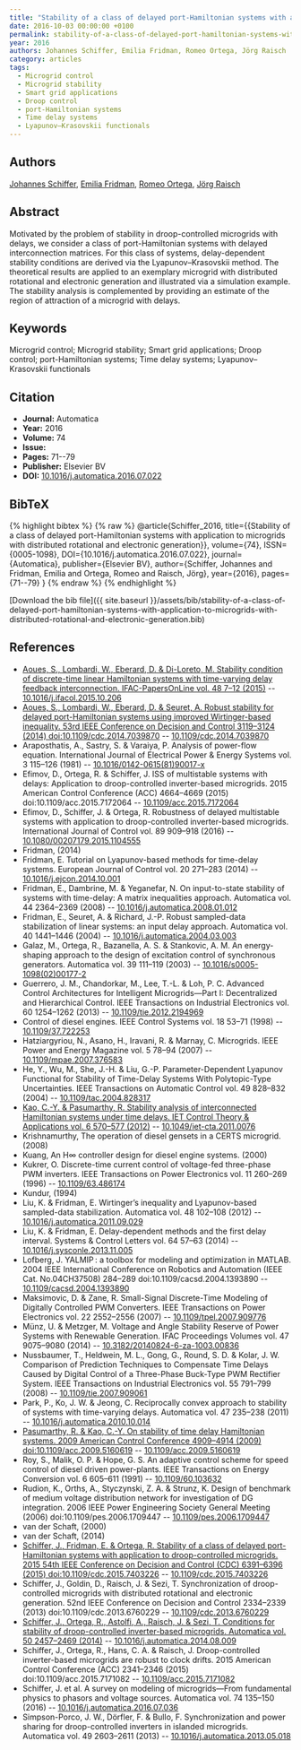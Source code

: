```yaml
---
title: "Stability of a class of delayed port-Hamiltonian systems with application to microgrids with distributed rotational and electronic generation"
date: 2016-10-03 00:00:00 +0100
permalink: stability-of-a-class-of-delayed-port-hamiltonian-systems-with-application-to-microgrids-with-distributed-rotational-and-electronic-generation
year: 2016
authors: Johannes Schiffer, Emilia Fridman, Romeo Ortega, Jörg Raisch
category: articles
tags:
  - Microgrid control
  - Microgrid stability
  - Smart grid applications
  - Droop control
  - port-Hamiltonian systems
  - Time delay systems
  - Lyapunov–Krasovskii functionals
---
```

 
## Authors
[Johannes Schiffer](authors/johannes-schiffer), [Emilia Fridman](authors/emilia-fridman), [Romeo Ortega](authors/romeo-ortega), [Jörg Raisch](authors/jorg-raisch)
 
## Abstract
Motivated by the problem of stability in droop-controlled microgrids with delays, we consider a class of port-Hamiltonian systems with delayed interconnection matrices. For this class of systems, delay-dependent stability conditions are derived via the Lyapunov–Krasovskii method. The theoretical results are applied to an exemplary microgrid with distributed rotational and electronic generation and illustrated via a simulation example. The stability analysis is complemented by providing an estimate of the region of attraction of a microgrid with delays.
 
## Keywords
Microgrid control; Microgrid stability; Smart grid applications; Droop control; port-Hamiltonian systems; Time delay systems; Lyapunov–Krasovskii functionals
 
## Citation
- **Journal:** Automatica
- **Year:** 2016
- **Volume:** 74
- **Issue:** 
- **Pages:** 71--79
- **Publisher:** Elsevier BV
- **DOI:** [10.1016/j.automatica.2016.07.022](https://doi.org/10.1016/j.automatica.2016.07.022)
 
## BibTeX
{% highlight bibtex %}
{% raw %}
@article{Schiffer_2016,
  title={{Stability of a class of delayed port-Hamiltonian systems with application to microgrids with distributed rotational and electronic generation}},
  volume={74},
  ISSN={0005-1098},
  DOI={10.1016/j.automatica.2016.07.022},
  journal={Automatica},
  publisher={Elsevier BV},
  author={Schiffer, Johannes and Fridman, Emilia and Ortega, Romeo and Raisch, Jörg},
  year={2016},
  pages={71--79}
}
{% endraw %}
{% endhighlight %}
 
[Download the bib file]({{ site.baseurl }}/assets/bib/stability-of-a-class-of-delayed-port-hamiltonian-systems-with-application-to-microgrids-with-distributed-rotational-and-electronic-generation.bib)
 
## References
- [Aoues, S., Lombardi, W., Eberard, D. & Di-Loreto, M. Stability condition of discrete-time linear Hamiltonian systems with time-varying delay feedback interconnection. IFAC-PapersOnLine vol. 48 7–12 (2015)](stability-condition-of-discrete-time-linear-hamiltonian-systems-with-time-varying-delay-feedback-interconnection) -- [10.1016/j.ifacol.2015.10.206](https://doi.org/10.1016/j.ifacol.2015.10.206)
- [Aoues, S., Lombardi, W., Eberard, D. & Seuret, A. Robust stability for delayed port-Hamiltonian systems using improved Wirtinger-based inequality. 53rd IEEE Conference on Decision and Control 3119–3124 (2014) doi:10.1109/cdc.2014.7039870](robust-stability-for-delayed-port-hamiltonian-systems-using-improved-wirtinger-based-inequality) -- [10.1109/cdc.2014.7039870](https://doi.org/10.1109/cdc.2014.7039870)
- Araposthatis, A., Sastry, S. & Varaiya, P. Analysis of power-flow equation. International Journal of Electrical Power &amp; Energy Systems vol. 3 115–126 (1981) -- [10.1016/0142-0615(81)90017-x](https://doi.org/10.1016/0142-0615(81)90017-x)
- Efimov, D., Ortega, R. & Schiffer, J. ISS of multistable systems with delays: Application to droop-controlled inverter-based microgrids. 2015 American Control Conference (ACC) 4664–4669 (2015) doi:10.1109/acc.2015.7172064 -- [10.1109/acc.2015.7172064](https://doi.org/10.1109/acc.2015.7172064)
- Efimov, D., Schiffer, J. & Ortega, R. Robustness of delayed multistable systems with application to droop-controlled inverter-based microgrids. International Journal of Control vol. 89 909–918 (2016) -- [10.1080/00207179.2015.1104555](https://doi.org/10.1080/00207179.2015.1104555)
- Fridman, (2014)
- Fridman, E. Tutorial on Lyapunov-based methods for time-delay systems. European Journal of Control vol. 20 271–283 (2014) -- [10.1016/j.ejcon.2014.10.001](https://doi.org/10.1016/j.ejcon.2014.10.001)
- Fridman, E., Dambrine, M. & Yeganefar, N. On input-to-state stability of systems with time-delay: A matrix inequalities approach. Automatica vol. 44 2364–2369 (2008) -- [10.1016/j.automatica.2008.01.012](https://doi.org/10.1016/j.automatica.2008.01.012)
- Fridman, E., Seuret, A. & Richard, J.-P. Robust sampled-data stabilization of linear systems: an input delay approach. Automatica vol. 40 1441–1446 (2004) -- [10.1016/j.automatica.2004.03.003](https://doi.org/10.1016/j.automatica.2004.03.003)
- Galaz, M., Ortega, R., Bazanella, A. S. & Stankovic, A. M. An energy-shaping approach to the design of excitation control of synchronous generators. Automatica vol. 39 111–119 (2003) -- [10.1016/s0005-1098(02)00177-2](https://doi.org/10.1016/s0005-1098(02)00177-2)
- Guerrero, J. M., Chandorkar, M., Lee, T.-L. & Loh, P. C. Advanced Control Architectures for Intelligent Microgrids—Part I: Decentralized and Hierarchical Control. IEEE Transactions on Industrial Electronics vol. 60 1254–1262 (2013) -- [10.1109/tie.2012.2194969](https://doi.org/10.1109/tie.2012.2194969)
- Control of diesel engines. IEEE Control Systems vol. 18 53–71 (1998) -- [10.1109/37.722253](https://doi.org/10.1109/37.722253)
- Hatziargyriou, N., Asano, H., Iravani, R. & Marnay, C. Microgrids. IEEE Power and Energy Magazine vol. 5 78–94 (2007) -- [10.1109/mpae.2007.376583](https://doi.org/10.1109/mpae.2007.376583)
- He, Y., Wu, M., She, J.-H. & Liu, G.-P. Parameter-Dependent Lyapunov Functional for Stability of Time-Delay Systems With Polytopic-Type Uncertainties. IEEE Transactions on Automatic Control vol. 49 828–832 (2004) -- [10.1109/tac.2004.828317](https://doi.org/10.1109/tac.2004.828317)
- [Kao, C.-Y. & Pasumarthy, R. Stability analysis of interconnected Hamiltonian systems under time delays. IET Control Theory &amp; Applications vol. 6 570–577 (2012)](stability-analysis-of-interconnected-hamiltonian-systems-under-time-delays) -- [10.1049/iet-cta.2011.0076](https://doi.org/10.1049/iet-cta.2011.0076)
- Krishnamurthy, The operation of diesel gensets in a CERTS microgrid. (2008)
- Kuang, An H∞ controller design for diesel engine systems. (2000)
- Kukrer, O. Discrete-time current control of voltage-fed three-phase PWM inverters. IEEE Transactions on Power Electronics vol. 11 260–269 (1996) -- [10.1109/63.486174](https://doi.org/10.1109/63.486174)
- Kundur, (1994)
- Liu, K. & Fridman, E. Wirtinger’s inequality and Lyapunov-based sampled-data stabilization. Automatica vol. 48 102–108 (2012) -- [10.1016/j.automatica.2011.09.029](https://doi.org/10.1016/j.automatica.2011.09.029)
- Liu, K. & Fridman, E. Delay-dependent methods and the first delay interval. Systems &amp; Control Letters vol. 64 57–63 (2014) -- [10.1016/j.sysconle.2013.11.005](https://doi.org/10.1016/j.sysconle.2013.11.005)
- Lofberg, J. YALMIP : a toolbox for modeling and optimization in MATLAB. 2004 IEEE International Conference on Robotics and Automation (IEEE Cat. No.04CH37508) 284–289 doi:10.1109/cacsd.2004.1393890 -- [10.1109/cacsd.2004.1393890](https://doi.org/10.1109/cacsd.2004.1393890)
- Maksimovic, D. & Zane, R. Small-Signal Discrete-Time Modeling of Digitally Controlled PWM Converters. IEEE Transactions on Power Electronics vol. 22 2552–2556 (2007) -- [10.1109/tpel.2007.909776](https://doi.org/10.1109/tpel.2007.909776)
- Münz, U. & Metzger, M. Voltage and Angle Stability Reserve of Power Systems with Renewable Generation. IFAC Proceedings Volumes vol. 47 9075–9080 (2014) -- [10.3182/20140824-6-za-1003.00836](https://doi.org/10.3182/20140824-6-za-1003.00836)
- Nussbaumer, T., Heldwein, M. L., Gong, G., Round, S. D. & Kolar, J. W. Comparison of Prediction Techniques to Compensate Time Delays Caused by Digital Control of a Three-Phase Buck-Type PWM Rectifier System. IEEE Transactions on Industrial Electronics vol. 55 791–799 (2008) -- [10.1109/tie.2007.909061](https://doi.org/10.1109/tie.2007.909061)
- Park, P., Ko, J. W. & Jeong, C. Reciprocally convex approach to stability of systems with time-varying delays. Automatica vol. 47 235–238 (2011) -- [10.1016/j.automatica.2010.10.014](https://doi.org/10.1016/j.automatica.2010.10.014)
- [Pasumarthy, R. & Kao, C.-Y. On stability of time delay Hamiltonian systems. 2009 American Control Conference 4909–4914 (2009) doi:10.1109/acc.2009.5160619](on-stability-of-time-delay-hamiltonian-systems) -- [10.1109/acc.2009.5160619](https://doi.org/10.1109/acc.2009.5160619)
- Roy, S., Malik, O. P. & Hope, G. S. An adaptive control scheme for speed control of diesel driven power-plants. IEEE Transactions on Energy Conversion vol. 6 605–611 (1991) -- [10.1109/60.103632](https://doi.org/10.1109/60.103632)
- Rudion, K., Orths, A., Styczynski, Z. A. & Strunz, K. Design of benchmark of medium voltage distribution network for investigation of DG integration. 2006 IEEE Power Engineering Society General Meeting (2006) doi:10.1109/pes.2006.1709447 -- [10.1109/pes.2006.1709447](https://doi.org/10.1109/pes.2006.1709447)
- van der Schaft, (2000)
- van der Schaft, (2014)
- [Schiffer, J., Fridman, E. & Ortega, R. Stability of a class of delayed port-Hamiltonian systems with application to droop-controlled microgrids. 2015 54th IEEE Conference on Decision and Control (CDC) 6391–6396 (2015) doi:10.1109/cdc.2015.7403226](stability-of-a-class-of-delayed-port-hamiltonian-systems-with-application-to-droop-controlled-microgrids) -- [10.1109/cdc.2015.7403226](https://doi.org/10.1109/cdc.2015.7403226)
- Schiffer, J., Goldin, D., Raisch, J. & Sezi, T. Synchronization of droop-controlled microgrids with distributed rotational and electronic generation. 52nd IEEE Conference on Decision and Control 2334–2339 (2013) doi:10.1109/cdc.2013.6760229 -- [10.1109/cdc.2013.6760229](https://doi.org/10.1109/cdc.2013.6760229)
- [Schiffer, J., Ortega, R., Astolfi, A., Raisch, J. & Sezi, T. Conditions for stability of droop-controlled inverter-based microgrids. Automatica vol. 50 2457–2469 (2014)](conditions-for-stability-of-droop-controlled-inverter-based-microgrids) -- [10.1016/j.automatica.2014.08.009](https://doi.org/10.1016/j.automatica.2014.08.009)
- Schiffer, J., Ortega, R., Hans, C. A. & Raisch, J. Droop-controlled inverter-based microgrids are robust to clock drifts. 2015 American Control Conference (ACC) 2341–2346 (2015) doi:10.1109/acc.2015.7171082 -- [10.1109/acc.2015.7171082](https://doi.org/10.1109/acc.2015.7171082)
- Schiffer, J. et al. A survey on modeling of microgrids—From fundamental physics to phasors and voltage sources. Automatica vol. 74 135–150 (2016) -- [10.1016/j.automatica.2016.07.036](https://doi.org/10.1016/j.automatica.2016.07.036)
- Simpson-Porco, J. W., Dörfler, F. & Bullo, F. Synchronization and power sharing for droop-controlled inverters in islanded microgrids. Automatica vol. 49 2603–2611 (2013) -- [10.1016/j.automatica.2013.05.018](https://doi.org/10.1016/j.automatica.2013.05.018)

